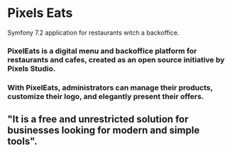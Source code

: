 # Pixels Eats
Symfony 7.2 application for restaurants witch a backoffice.

### PixelEats is a digital menu and backoffice platform for restaurants and cafes, created as an open source initiative by Pixels Studio. 
### With PixelEats, administrators can manage their products, customize their logo, and elegantly present their offers. 

## "It is a free and unrestricted solution for businesses looking for modern and simple tools".
